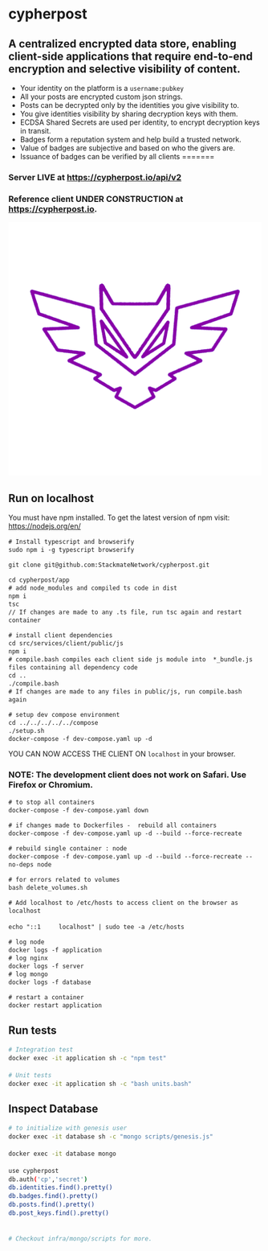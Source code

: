 # cypherpost

## A centralized encrypted data store, enabling client-side applications that require end-to-end encryption and selective visibility of content.

- Your identity on the platform is a `username:pubkey`
- All your posts are encrypted custom json strings.
- Posts can be decrypted only by the identities you give visibility to.
- You give identities visibility by sharing decryption keys with them.
- ECDSA Shared Secrets are used per identity, to encrypt decryption keys in transit.
- Badges form a reputation system and help build a trusted network.
- Value of badges are subjective and based on who the givers are.
- Issuance of badges can be verified by all clients
=======

### Server LIVE at https://cypherpost.io/api/v2

### Reference client UNDER CONSTRUCTION at https://cypherpost.io.

![cypherpost](design/assets/owl.png)

## Run on localhost

You must have npm installed.
To get the latest version of npm visit: https://nodejs.org/en/

```
# Install typescript and browserify
sudo npm i -g typescript browserify
```

```
git clone git@github.com:StackmateNetwork/cypherpost.git
```

```
cd cypherpost/app
# add node_modules and compiled ts code in dist
npm i
tsc
// If changes are made to any .ts file, run tsc again and restart container
```

```
# install client dependencies
cd src/services/client/public/js
npm i
# compile.bash compiles each client side js module into  *_bundle.js files containing all dependency code
cd ..
./compile.bash
# If changes are made to any files in public/js, run compile.bash again
```

```
# setup dev compose environment
cd ../../../../../compose
./setup.sh
docker-compose -f dev-compose.yaml up -d
```

YOU CAN NOW ACCESS THE CLIENT ON `localhost` in your browser.

### NOTE: The development client does not work on Safari. Use Firefox or Chromium.

```
# to stop all containers
docker-compose -f dev-compose.yaml down
```

```
# if changes made to Dockerfiles -  rebuild all containers
docker-compose -f dev-compose.yaml up -d --build --force-recreate
```

```
# rebuild single container : node
docker-compose -f dev-compose.yaml up -d --build --force-recreate --no-deps node
```

```
# for errors related to volumes
bash delete_volumes.sh
```

```
# Add localhost to /etc/hosts to access client on the browser as localhost

echo "::1     localhost" | sudo tee -a /etc/hosts
```

```
# log node
docker logs -f application
# log nginx
docker logs -f server
# log mongo
docker logs -f database
```

```
# restart a container
docker restart application
```


## Run tests

```bash
# Integration test
docker exec -it application sh -c "npm test"

# Unit tests
docker exec -it application sh -c "bash units.bash"

```

## Inspect Database

```bash
# to initialize with genesis user
docker exec -it database sh -c "mongo scripts/genesis.js"

docker exec -it database mongo

use cypherpost
db.auth('cp','secret')
db.identities.find().pretty()
db.badges.find().pretty()
db.posts.find().pretty()
db.post_keys.find().pretty()


# Checkout infra/mongo/scripts for more.

```
